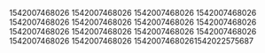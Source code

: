 1542007468026
1542007468026
1542007468026
1542007468026
1542007468026
1542007468026
1542007468026
1542007468026
1542007468026
1542007468026
1542007468026
1542007468026
1542007468026
1542007468026
15420074680261542022575687
